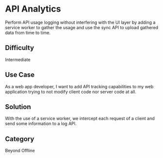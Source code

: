 # API Analytics

Perform API usage logging without interfering with the UI layer by adding a service worker to gather the usage and use the sync API to upload gathered data from time to time.

## Difficulty
Intermediate

## Use Case
As a web app developer, I want to add API tracking capabilities to my web application trying to not modify client code nor server code at all.

## Solution
With the use of a service worker, we intercept each request of a client and send some information to a log API.

## Category
Beyond Offline
